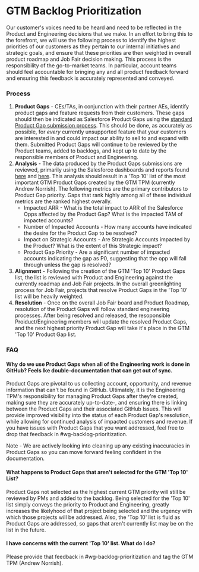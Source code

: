 # GTM Backlog Prioritization

Our customer's voices need to be heard and need to be reflected in the Product and Engineering decisions that we make. In an effort to bring this to the forefront, we will use the following process to identify the highest priorities of our customers as they pertain to our internal initiatives and strategic goals, and ensure that these priorities are then weighted in overall product roadmap and Job Fair decision making. This process is the responsibility of the go-to-market teams. In particular, account teams should feel accountable for bringing any and all product feedback forward and ensuring this feedback is accurately represented and conveyed.

### Process

1. <b>Product Gaps</b> - CEs/TAs, in conjunction with their partner AEs, identify product gaps and feature requests from their customers. These gaps should then be indicated as Salesforce Product Gaps using the [standard Product Gap submission process](../../..//engineering/product/process/feedback/surfacing_product_feedback/). This should be done, as accurately as possible, for <em>every</em> currently unsupported feature that your customers are interested in and could impact our ability to sell to and expand with them. Submitted Product Gaps will continue to be reviewed by the Product teams, added to backlogs, and kept up to date by the responsible members of Product and Engineering.
2. <b>Analysis</b> - The data produced by the Product Gaps submissions are reviewed, primarily using the Salesforce dashboards and reports found [here](https://sourcegraph2020.lightning.force.com/lightning/r/Dashboard/01Z5b0000004tnMEAQ/view?queryScope=userFolders) and [here](https://sourcegraph2020.lightning.force.com/lightning/r/Dashboard/01Z5b0000015UGhEAM/view?queryScope=userFolders). This analysis should result in a 'Top 10' list of the most important GTM Product Gaps created by the GTM TPM (currently Andrew Norrish). The following metrics are the primary contributors to Product Gap priority. Gaps that rank highly among all of these individual metrics are the ranked highest overally.
   - Impacted ARR - What is the total impact to ARR of the Salesforce Opps affected by the Product Gap? What is the impacted TAM of impacted accounts?
   - Number of Impacted Accounts - How many accounts have indicated the desire for the Product Gap to be resolved?
   - Impact on Strategic Accounts - Are Strategic Accounts impacted by the Product? What is the extent of this Strategic impact?
   - Product Gap Priority - Are a significant number of impacted accounts indicating the gap as P0, suggesting that the opp will fall through unless the gap is resolved?
3. <b>Alignment</b> - Following the creation of the GTM 'Top 10' Product Gaps list, the list is reviewed with Product and Engineering against the currently roadmap and Job Fair projects. In the overall greenlighting process for Job Fair, projects that resolve Product Gaps in the 'Top 10' list will be heavily weighted.
4. <b>Resolution</b> - Once on the overall Job Fair board and Product Roadmap, resolution of the Product Gaps will follow standard engineering processes. After being resolved and released, the resoponsible Proiduct/Engineering members will update the resolved Product Gaps, and the next highest priority Product Gap will take it's place in the GTM 'Top 10' Product Gap list.

### FAQ

#### Why do we use Product Gaps when all of the Engineering work is done in GitHub? Feels lke double-documentation that can get out of sync.
Product Gaps are pivotal to us collecting account, opportunity, and revenue information that can't be found in GitHub. Ultimately, it is the Engineering TPM's responsibility for managing Product Gaps after they're created, making sure they are accurately up-to-date-, and ensuring there is linking between the Product Gaps and their associated GitHub Issues. This will provide improved visibility into the status of each Product Gap's resolution, while allowing for continued analysis of impacted customers and revenue. If you have issues with Product Gaps that you want addressed, feel free to drop that feedback in #wg-backlog-prioritization.

Note - We are actively looking into cleaning up any existing inaccuracies in Product Gaps so you can move forward feeling confident in the documentation.

#### What happens to Product Gaps that aren't selected for the GTM 'Top 10' List?
Product Gaps not selected as the highest current GTM priority will still be reviewed by PMs and added to the backlog. Being selected for the 'Top 10' list simply conveys the priority to Product and Engineering, greatly increases the likelyhood of that project being selected and the urgency with which those projects will be addressed. Also, the 'Top 10' list is fluid as Product Gaps are addressed, so gaps that aren't currently list may be on the list in the future.

#### I have concerns with the current 'Top 10' list. What do I do?
Please provide that feedback in #wg-backlog-prioritization and tag the GTM TPM (Andrew Norrish).
